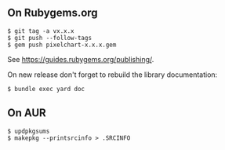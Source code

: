 ## On Rubygems.org

```
$ git tag -a vx.x.x
$ git push --follow-tags
$ gem push pixelchart-x.x.x.gem
```

See https://guides.rubygems.org/publishing/.

On new release don't forget to rebuild the library documentation:

```
$ bundle exec yard doc
```

## On AUR

```
$ updpkgsums
$ makepkg --printsrcinfo > .SRCINFO
```
